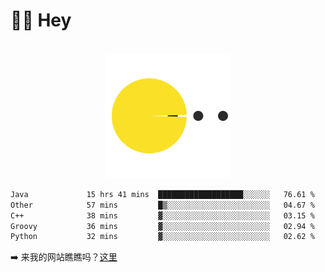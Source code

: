 
# 👋🏻 Hey
<div align="center">
	<br>
	<img src="https://raw.githubusercontent.com/Aniket965/Aniket965/master/pacman.svg?sanitize=true" width="200" height="200">
	<br>
</div>

<!--START_SECTION:waka-->

```txt
Java             15 hrs 41 mins  ███████████████████░░░░░░   76.61 %
Other            57 mins         █▒░░░░░░░░░░░░░░░░░░░░░░░   04.67 %
C++              38 mins         ▓░░░░░░░░░░░░░░░░░░░░░░░░   03.15 %
Groovy           36 mins         ▓░░░░░░░░░░░░░░░░░░░░░░░░   02.94 %
Python           32 mins         ▓░░░░░░░░░░░░░░░░░░░░░░░░   02.62 %
```

<!--END_SECTION:waka-->

 ➡️  来我的网站瞧瞧吗？[这里](https://www.shaolongfei.com)
